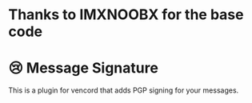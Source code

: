 # Thanks to IMXNOOBX for the base code
# 😢 Message Signature
This is a plugin for vencord that adds PGP signing for your messages.
